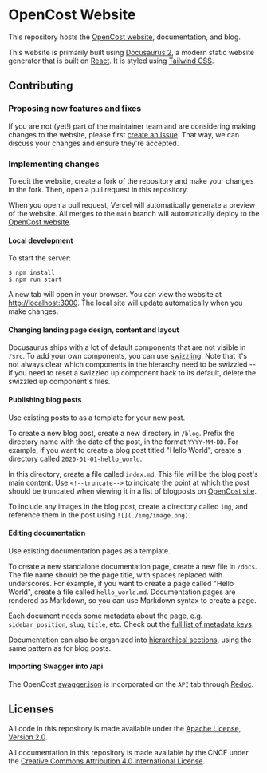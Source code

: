 # OpenCost Website

This repository hosts the [OpenCost website](https://opencost.io), documentation, and blog.

This website is primarily built using [Docusaurus 2](https://docusaurus.io/), a modern static website generator that is built on [React](https://reactjs.org/). It is styled using [Tailwind CSS](https://tailwindcss.com/).

## Contributing

### Proposing new features and fixes

If you are not (yet!) part of the maintainer team and are considering making changes to the website, please first [create an Issue](https://github.com/opencost/opencost/issues). That way, we can discuss your changes and ensure they're accepted.

### Implementing changes

To edit the website, create a fork of the repository and make your changes in the fork. Then, open a pull request in this repository.

When you open a pull request, Vercel will automatically generate a preview of the website. All merges to the `main` branch will automatically deploy to the [OpenCost website](https://opencost.io).

#### Local development

To start the server:

```
$ npm install
$ npm run start
```

A new tab will open in your browser. You can view the website at [http://localhost:3000](http://localhost:3000). The local site will update automatically when you make changes.

#### Changing landing page design, content and layout

Docusaurus ships with a lot of default components that are not visible in `/src`. To add your own components, you can use [swizzling](https://docusaurus.io/docs/swizzling). Note that it's not always clear which components in the hierarchy need to be swizzled -- if you need to reset a swizzled up component back to its default, delete the swizzled up component's files.

#### Publishing blog posts

Use existing posts to as a template for your new post.

To create a new blog post, create a new directory in `/blog`. Prefix the directory name with the date of the post, in the format `YYYY-MM-DD`. For example, if you want to create a blog post titled "Hello World", create a directory called `2020-01-01-hello_world`.

In this directory, create a file called `index.md`. This file will be the blog post's main content. Use `<!--truncate-->` to indicate the point at which the post should be truncated when viewing it in a list of blogposts on [OpenCost site](https://opencost.io/blog).

To include any images in the blog post, create a directory called `img`, and reference them in the post using `![](./img/image.png)`.

#### Editing documentation

Use existing documentation pages as a template.

To create a new standalone documentation page, create a new file in `/docs`. The file name should be the page title, with spaces replaced with underscores. For example, if you want to create a page called "Hello World", create a file called `hello_world.md`. Documentation pages are rendered as Markdown, so you can use Markdown syntax to create a page.

Each document needs some metadata about the page, e.g. `sidebar_position`, `slug`, `title`, etc. Check out the [full list of metadata keys](https://docusaurus.io/docs/api/plugins/@docusaurus/plugin-content-docs).

Documentation can also be organized into [hierarchical sections](https://docusaurus.io/docs/docs-introduction), using the same pattern as for blog posts.

#### Importing Swagger into /api

The OpenCost [swagger.json](https://github.com/opencost/opencost/blob/develop/docs/swagger.json) is incorporated on the `API` tab through [Redoc](https://redocly.com/redoc/).

## Licenses

All code in this repository is made available under the [Apache License, Version 2.0](https://www.apache.org/licenses/LICENSE-2.0).

All documentation in this repository is made available by the CNCF under the [Creative Commons Attribution 4.0 International License](https://creativecommons.org/licenses/by/4.0/).
